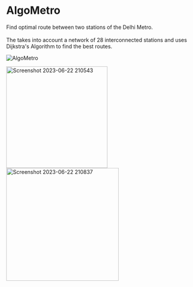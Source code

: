 # AlgoMetro
Find optimal route between two stations of the Delhi Metro.<br></br>
The takes into account a network of 28 interconnected stations and uses Dijkstra's Algorithm to find the best routes.

![AlgoMetro](https://github.com/71203mayank/AlgoMetro/assets/122230731/5d52c5b7-4032-4816-90e0-3023c9a51442)

<img width="270" alt="Screenshot 2023-06-22 210543" src="https://github.com/71203mayank/AlgoMetro/assets/122230731/40e90fcf-2c72-41a0-8424-fa69dcb13ac4">
<img width="300" alt="Screenshot 2023-06-22 210837" src="https://github.com/71203mayank/AlgoMetro/assets/122230731/f4968fe8-09ea-438f-ada0-3027e567d552">

